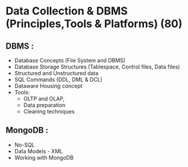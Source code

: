 # Data Collection & DBMS (Principles,Tools & Platforms) (80)

## DBMS :
- Database Concepts (File System and DBMS)
- Database Storage Structures (Tablespace, Control files, Data files)
- Structured and Unstructured data 
- SQL Commands (DDL, DML & DCL) 
- Dataware Housing concept
- Tools: 
    - OLTP and OLAP, 
    - Data preparation  
    - Cleaning techniques

## MongoDB :
- No-SQL 
- Data Models - XML 
- Working with MongoDB